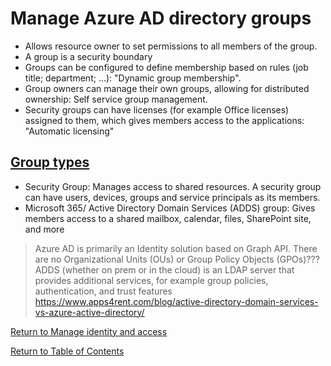 # Manage Azure AD directory groups

* Allows resource owner to set permissions to all members of the group.
* A group is a security boundary
* Groups can be configured to define membership based on rules (job title; department; ...): "Dynamic group membership". 
* Group owners can manage their own groups, allowing for distributed ownership: Self service group management.
* Security groups can have licenses (for example Office licenses) assigned to them, which gives members access to the applications: "Automatic licensing"

## [Group types](https://docs.microsoft.com/en-us/azure/active-directory/fundamentals/active-directory-groups-create-azure-portal#group-and-membership-types)
* Security Group: Manages access to shared resources. A security group can have users, devices, groups and service principals as its members.
* Microsoft 365/ Active Directory Domain Services (ADDS) group: Gives members access to a shared mailbox, calendar, files, SharePoint site, and more

> Azure AD is primarily an Identity solution based on Graph API. There are no Organizational Units (OUs) or Group Policy Objects (GPOs)???
> ADDS (whether on prem or in the cloud) is an LDAP server that provides additional services, for example group policies, authentication, and trust features 
> https://www.apps4rent.com/blog/active-directory-domain-services-vs-azure-active-directory/

[Return to Manage identity and access](README.md)

[Return to Table of Contents](../README.md)